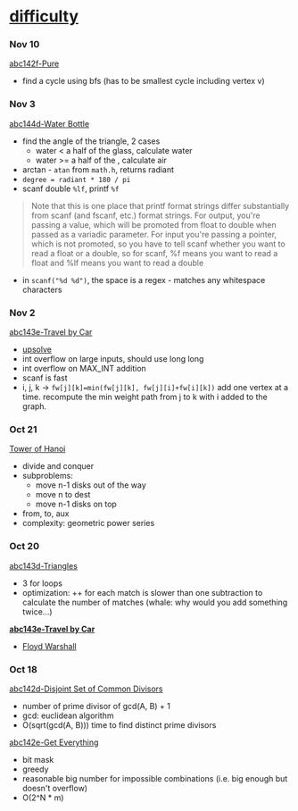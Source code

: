 # [difficulty](https://kenkoooo.com/atcoder/#/table/)

### Nov 10
[abc142f-Pure](https://atcoder.jp/contests/abc142/tasks/abc142_f)
- find a cycle using bfs (has to be smallest cycle including vertex v)

### Nov 3
[abc144d-Water Bottle](https://atcoder.jp/contests/abc144/tasks/abc144_d)
- find the angle of the triangle, 2 cases
   - water < a half of the glass, calculate water
   - water >= a half of the , calculate air
- arctan - `atan` from `math.h`, returns radiant
- `degree = radiant * 180 / pi`
- scanf double `%lf`, printf `%f`
> Note that this is one place that printf format strings differ substantially from scanf (and fscanf, etc.) format strings. For output, you're passing a value, which will be promoted from float to double when passed as a variadic parameter. For input you're passing a pointer, which is not promoted, so you have to tell scanf whether you want to read a float or a double, so for scanf, %f means you want to read a float and %lf means you want to read a double

- in `scanf("%d %d")`, the space is a regex - matches any whitespace characters

### Nov 2
[abc143e-Travel by Car](https://atcoder.jp/contests/abc143/tasks/abc143_e)
- [upsolve](#oct-20)
- int overflow on large inputs, should use long long
- int overflow on MAX_INT addition
- scanf is fast
- i, j, k -> `fw[j][k]=min(fw[j][k], fw[j][i]+fw[i][k])` add one vertex at a time. recompute the min weight path from j to k with i added to the graph.

### Oct 21
[Tower of Hanoi](https://en.wikipedia.org/wiki/Tower_of_Hanoi)
- divide and conquer
- subproblems:
  - move n-1 disks out of the way
  - move n to dest
  - move n-1 disks on top
- from, to, aux
- complexity: geometric power series

### Oct 20
[abc143d-Triangles](https://atcoder.jp/contests/abc143/tasks/abc143_d)
- 3 for loops
- optimization: ++ for each match is slower than one subtraction to calculate the number of matches (whale: why would you add something twice...)

[**abc143e-Travel by Car**](https://atcoder.jp/contests/abc143/tasks/abc143_e)
- [Floyd Warshall](https://en.wikipedia.org/wiki/Floyd%E2%80%93Warshall_algorithm)

### Oct 18
[abc142d-Disjoint Set of Common Divisors](https://atcoder.jp/contests/abc142/tasks/abc142_d)
- number of prime divisor of gcd(A, B) + 1
- gcd: euclidean algorithm
- O(sqrt(gcd(A, B))) time to find distinct prime divisors

[abc142e-Get Everything](https://atcoder.jp/contests/abc142/tasks/abc142_e)
- bit mask
- greedy
- reasonable big number for impossible combinations (i.e. big enough but doesn't overflow)
- O(2^N * m)
